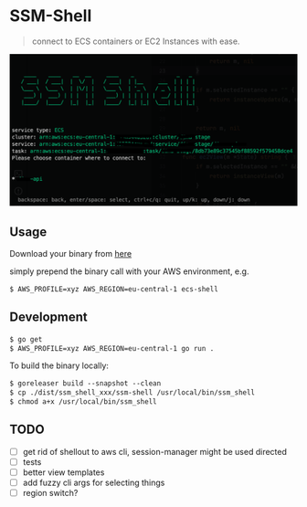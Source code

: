 # SSM-Shell

> connect to ECS containers or EC2 Instances with ease.

![Example of SSM-Shell](/examples/example.png)

## Usage

Download your binary from [here](https://github.com/digitalkaoz/ssm-shell/releases)

simply prepend the binary call with your AWS environment, e.g.

```shell
$ AWS_PROFILE=xyz AWS_REGION=eu-central-1 ecs-shell

```
## Development

```shell
$ go get
$ AWS_PROFILE=xyz AWS_REGION=eu-central-1 go run .
```

To build the binary locally:

```shell
$ goreleaser build --snapshot --clean
$ cp ./dist/ssm_shell_xxx/ssm-shell /usr/local/bin/ssm_shell
$ chmod a+x /usr/local/bin/ssm_shell
```

## TODO

- [ ] get rid of shellout to aws cli, session-manager might be used directed
- [ ] tests
- [ ] better view templates
- [ ] add fuzzy cli args for selecting things
- [ ] region switch?
